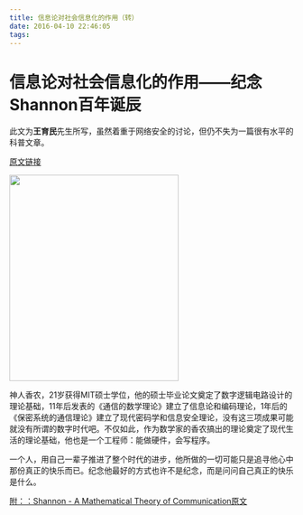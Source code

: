 ```yaml
---
title: 信息论对社会信息化的作用（转）
date: 2016-04-10 22:46:05
tags:
---
```

# 信息论对社会信息化的作用——纪念Shannon百年诞辰

此文为**王育民**先生所写，虽然着重于网络安全的讨论，但仍不失为一篇很有水平的科普文章。

<a href="http://news.xidian.edu.cn/view-52201.html">原文链接</a>

<img src="http://7xs6jl.com1.z0.glb.clouddn.com/shannon.jpg"   width="300" height="365"/>

神人香农，21岁获得MIT硕士学位，他的硕士毕业论文奠定了数字逻辑电路设计的理论基础，11年后发表的《通信的数学理论》建立了信息论和编码理论，1年后的《保密系统的通信理论》建立了现代密码学和信息安全理论，没有这三项成果可能就没有所谓的数字时代吧。不仅如此，作为数学家的香农搞出的理论奠定了现代生活的理论基础，他也是一个工程师：能做硬件，会写程序。

一个人，用自己一辈子推进了整个时代的进步，他所做的一切可能只是追寻他心中那份真正的快乐而已。纪念他最好的方式也许不是纪念，而是问问自己真正的快乐是什么。

<a href="http://pan.baidu.com/s/1qYGcSnM">附：：Shannon - A Mathematical Theory of Communication原文</a>
